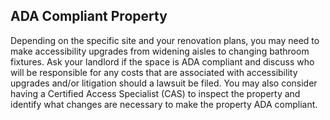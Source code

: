 ## ADA Compliant Property

Depending on the specific site and your renovation plans, you may need to make accessibility upgrades from widening aisles to changing bathroom fixtures. Ask your landlord if the space is ADA compliant and discuss who will be responsible for any costs that are associated with accessibility upgrades and/or litigation should a lawsuit be filed. You may also consider having a Certified Access Specialist (CAS) to inspect the property and identify what changes are necessary to make the property ADA compliant.
